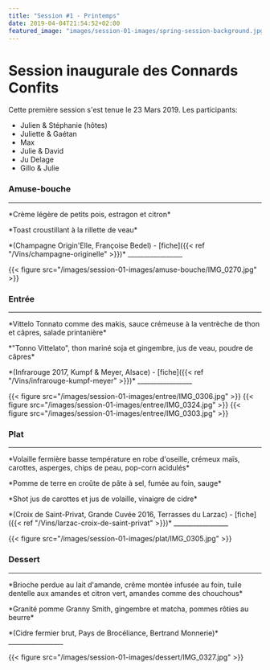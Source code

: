 ```yaml
---
title: "Session #1 - Printemps"
date: 2019-04-04T21:54:52+02:00
featured_image: "images/session-01-images/spring-session-background.jpg"
---
```


# Session inaugurale des Connards Confits

Cette première session s'est tenue le 23 Mars 2019.
Les participants:

  * Julien & Stéphanie (hôtes)
  * Juliette & Gaétan
  * Max
  * Julie & David
  * Ju Delage
  * Gillo & Julie

### Amuse-bouche

_________________
  <p>*Crème légère de petits pois, estragon et citron*<br>
  <p>*Toast croustillant à la rillette de veau*<br>

  <p>*(Champagne Origin'Elle, Françoise Bedel) - [fiche]({{< ref "/Vins/champagne-originelle" >}})*
_________________

{{< figure src="/images/session-01-images/amuse-bouche/IMG_0270.jpg" >}}

### Entrée

_________________
  <p>*Vittelo Tonnato comme des makis, sauce crémeuse à la ventrèche de thon et câpres, salade printanière* <br>
  <p>*"Tonno Vittelato", thon mariné soja et gingembre, jus de veau, poudre de câpres*<br>

  <p>*(Infrarouge 2017, Kumpf & Meyer, Alsace) - [fiche]({{< ref "/Vins/infrarouge-kumpf-meyer" >}})*
_________________

{{< figure src="/images/session-01-images/entree/IMG_0306.jpg" >}}
{{< figure src="/images/session-01-images/entree/IMG_0324.jpg" >}}
{{< figure src="/images/session-01-images/entree/IMG_0303.jpg" >}}

### Plat

_________________
  <p>*Volaille fermière basse température en robe d'oseille, crémeux maïs, carottes, asperges, chips de peau, pop-corn acidulés*<br>
  <p>*Pomme de terre en croûte de pâte à sel, fumée au foin, sauge*<br>
  <p>*Shot jus de carottes et jus de volaille, vinaigre de cidre*<br>

  <p>*(Croix de Saint-Privat, Grande Cuvée 2016, Terrasses du Larzac) - [fiche]({{< ref "/Vins/larzac-croix-de-saint-privat" >}})*
_________________

{{< figure src="/images/session-01-images/plat/IMG_0305.jpg" >}}

### Dessert

_________________
  <p>*Brioche perdue au lait d'amande, crême montée infusée au foin, tuile dentelle aux amandes et citron vert, amandes comme des chouchous*<br>
  <p>*Granité pomme Granny Smith, gingembre et matcha, pommes rôties au beurre*<br>

  <p>*(Cidre fermier brut, Pays de Brocéliance, Bertrand Monnerie)*
_________________

{{< figure src="/images/session-01-images/dessert/IMG_0327.jpg" >}}

